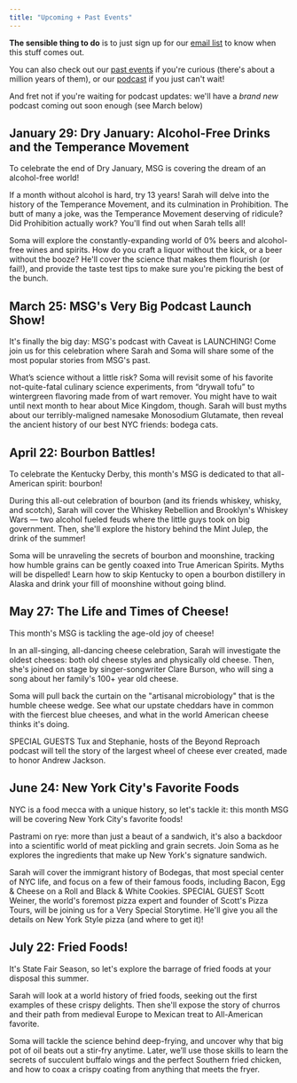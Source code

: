 ```yaml
---
title: "Upcoming + Past Events"
---
```


**The sensible thing to do** is to just sign up for our [email list](http://brooklynbrainery.us1.list-manage.com/subscribe?u=5c81d74eb694f7170e8582d6f&id=98e99fa109) to know when this stuff comes out.

You can also check out our [past events](/events/past) if you're curious (there's about a million years of them), or our [podcast](/podcast/) if you just can't wait! 

And fret not if you're waiting for podcast updates: we'll have a _brand new_ podcast coming out soon enough (see March below)

## January 29: Dry January: Alcohol-Free Drinks and the Temperance Movement

To celebrate the end of Dry January, MSG is covering the dream of an alcohol-free world!

If a month without alcohol is hard, try 13 years! Sarah will delve into the history of the Temperance Movement, and its culmination in Prohibition. The butt of many a joke, was the Temperance Movement deserving of ridicule? Did Prohibition actually work? You'll find out when Sarah tells all!

Soma will explore the constantly-expanding world of 0% beers and alcohol-free wines and spirits. How do you craft a liquor without the kick, or a beer without the booze? He'll cover the science that makes them flourish (or fail!), and provide the taste test tips to make sure you're picking the best of the bunch.

## March 25: MSG's Very Big Podcast Launch Show!

It's finally the big day: MSG's podcast with Caveat is LAUNCHING! Come join us for this celebration where Sarah and Soma will share some of the most popular stories from MSG's past.

What’s science without a little risk? Soma will revisit some of his favorite not-quite-fatal culinary science experiments, from “drywall tofu” to wintergreen flavoring made from of wart remover. You might have to wait until next month to hear about Mice Kingdom, though. Sarah will bust myths about our terribly-maligned namesake Monosodium Glutamate, then reveal the ancient history of our best NYC friends: bodega cats.

## April 22: Bourbon Battles!

To celebrate the Kentucky Derby, this month's MSG is dedicated to that all-American spirit: bourbon!

During this all-out celebration of bourbon (and its friends whiskey, whisky, and scotch), Sarah will cover the Whiskey Rebellion and Brooklyn's Whiskey Wars — two alcohol fueled feuds where the little guys took on big government. Then, she'll explore the history behind the Mint Julep, the drink of the summer!

Soma will be unraveling the secrets of bourbon and moonshine, tracking how humble grains can be gently coaxed into True American Spirits. Myths will be dispelled! Learn how to skip Kentucky to open a bourbon distillery in Alaska and drink your fill of moonshine without going blind.

## May 27: The Life and Times of Cheese!

This month's MSG is tackling the age-old joy of cheese!

In an all-singing, all-dancing cheese celebration, Sarah will investigate the oldest cheeses: both old cheese styles and physically old cheese. Then, she's joined on stage by singer-songwriter Clare Burson, who will sing a song about her family's 100+ year old cheese.

Soma will pull back the curtain on the "artisanal microbiology" that is the humble cheese wedge. See what our upstate cheddars have in common with the fiercest blue cheeses, and what in the world American cheese thinks it's doing.

SPECIAL GUESTS Tux and Stephanie, hosts of the Beyond Reproach podcast will tell the story of the largest wheel of cheese ever created, made to honor Andrew Jackson.

## June 24: New York City's Favorite Foods

NYC is a food mecca with a unique history, so let's tackle it: this month MSG will be covering New York City's favorite foods!

Pastrami on rye: more than just a beaut of a sandwich, it's also a backdoor into a scientific world of meat pickling and grain secrets. Join Soma as he explores the ingredients that make up New York's signature sandwich.

Sarah will cover the immigrant history of Bodegas, that most special center of NYC life, and focus on a few of their famous foods, including Bacon, Egg & Cheese on a Roll and Black & White Cookies.
SPECIAL GUEST Scott Weiner, the world's foremost pizza expert and founder of Scott's Pizza Tours, will be joining us for a Very Special Storytime. He'll give you all the details on New York Style pizza (and where to get it)!

## July 22: Fried Foods!

It's State Fair Season, so let's explore the barrage of fried foods at your disposal this summer.

Sarah will look at a world history of fried foods, seeking out the first examples of these crispy delights. Then she'll expose the story of churros and their path from medieval Europe to Mexican treat to All-American favorite.

Soma will tackle the science behind deep-frying, and uncover why that big pot of oil beats out a stir-fry anytime. Later, we’ll use those skills to learn the secrets of succulent buffalo wings and the perfect Southern fried chicken, and how to coax a crispy coating from anything that meets the fryer. 
